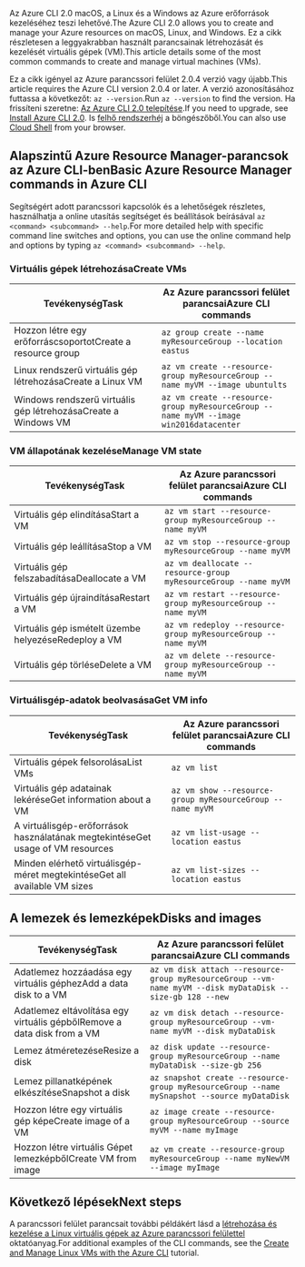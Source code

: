 <span data-ttu-id="e02ac-101">Az Azure CLI 2.0 macOS, a Linux és a Windows az Azure erőforrások kezeléséhez teszi lehetővé.</span><span class="sxs-lookup"><span data-stu-id="e02ac-101">The Azure CLI 2.0 allows you to create and manage your Azure resources on macOS, Linux, and Windows.</span></span> <span data-ttu-id="e02ac-102">Ez a cikk részletesen a leggyakrabban használt parancsainak létrehozását és kezelését virtuális gépek (VM).</span><span class="sxs-lookup"><span data-stu-id="e02ac-102">This article details some of the most common commands to create and manage virtual machines (VMs).</span></span>

<span data-ttu-id="e02ac-103">Ez a cikk igényel az Azure parancssori felület 2.0.4 verzió vagy újabb.</span><span class="sxs-lookup"><span data-stu-id="e02ac-103">This article requires the Azure CLI version 2.0.4 or later.</span></span> <span data-ttu-id="e02ac-104">A verzió azonosításához futtassa a következőt: `az --version`.</span><span class="sxs-lookup"><span data-stu-id="e02ac-104">Run `az --version` to find the version.</span></span> <span data-ttu-id="e02ac-105">Ha frissíteni szeretne: [Az Azure CLI 2.0 telepítése](/cli/azure/install-azure-cli).</span><span class="sxs-lookup"><span data-stu-id="e02ac-105">If you need to upgrade, see [Install Azure CLI 2.0](/cli/azure/install-azure-cli).</span></span> <span data-ttu-id="e02ac-106">Is [felhő rendszerhéj](/azure/cloud-shell/quickstart) a böngészőből.</span><span class="sxs-lookup"><span data-stu-id="e02ac-106">You can also use [Cloud Shell](/azure/cloud-shell/quickstart) from your browser.</span></span>

## <a name="basic-azure-resource-manager-commands-in-azure-cli"></a><span data-ttu-id="e02ac-107">Alapszintű Azure Resource Manager-parancsok az Azure CLI-ben</span><span class="sxs-lookup"><span data-stu-id="e02ac-107">Basic Azure Resource Manager commands in Azure CLI</span></span>
<span data-ttu-id="e02ac-108">Segítségért adott parancssori kapcsolók és a lehetőségek részletes, használhatja a online utasítás segítséget és beállítások beírásával `az <command> <subcommand> --help`.</span><span class="sxs-lookup"><span data-stu-id="e02ac-108">For more detailed help with specific command line switches and options, you can use the online command help and options by typing `az <command> <subcommand> --help`.</span></span>

### <a name="create-vms"></a><span data-ttu-id="e02ac-109">Virtuális gépek létrehozása</span><span class="sxs-lookup"><span data-stu-id="e02ac-109">Create VMs</span></span>
| <span data-ttu-id="e02ac-110">Tevékenység</span><span class="sxs-lookup"><span data-stu-id="e02ac-110">Task</span></span> | <span data-ttu-id="e02ac-111">Az Azure parancssori felület parancsai</span><span class="sxs-lookup"><span data-stu-id="e02ac-111">Azure CLI commands</span></span> |
| --- | --- |
| <span data-ttu-id="e02ac-112">Hozzon létre egy erőforráscsoportot</span><span class="sxs-lookup"><span data-stu-id="e02ac-112">Create a resource group</span></span> | `az group create --name myResourceGroup --location eastus` |
| <span data-ttu-id="e02ac-113">Linux rendszerű virtuális gép létrehozása</span><span class="sxs-lookup"><span data-stu-id="e02ac-113">Create a Linux VM</span></span> | `az vm create --resource-group myResourceGroup --name myVM --image ubuntults` |
| <span data-ttu-id="e02ac-114">Windows rendszerű virtuális gép létrehozása</span><span class="sxs-lookup"><span data-stu-id="e02ac-114">Create a Windows VM</span></span> | `az vm create --resource-group myResourceGroup --name myVM --image win2016datacenter` |

### <a name="manage-vm-state"></a><span data-ttu-id="e02ac-115">VM állapotának kezelése</span><span class="sxs-lookup"><span data-stu-id="e02ac-115">Manage VM state</span></span>
| <span data-ttu-id="e02ac-116">Tevékenység</span><span class="sxs-lookup"><span data-stu-id="e02ac-116">Task</span></span> | <span data-ttu-id="e02ac-117">Az Azure parancssori felület parancsai</span><span class="sxs-lookup"><span data-stu-id="e02ac-117">Azure CLI commands</span></span> |
| --- | --- |
| <span data-ttu-id="e02ac-118">Virtuális gép elindítása</span><span class="sxs-lookup"><span data-stu-id="e02ac-118">Start a VM</span></span> | `az vm start --resource-group myResourceGroup --name myVM` |
| <span data-ttu-id="e02ac-119">Virtuális gép leállítása</span><span class="sxs-lookup"><span data-stu-id="e02ac-119">Stop a VM</span></span> | `az vm stop --resource-group myResourceGroup --name myVM` |
| <span data-ttu-id="e02ac-120">Virtuális gép felszabadítása</span><span class="sxs-lookup"><span data-stu-id="e02ac-120">Deallocate a VM</span></span> | `az vm deallocate --resource-group myResourceGroup --name myVM` |
| <span data-ttu-id="e02ac-121">Virtuális gép újraindítása</span><span class="sxs-lookup"><span data-stu-id="e02ac-121">Restart a VM</span></span> | `az vm restart --resource-group myResourceGroup --name myVM` |
| <span data-ttu-id="e02ac-122">Virtuális gép ismételt üzembe helyezése</span><span class="sxs-lookup"><span data-stu-id="e02ac-122">Redeploy a VM</span></span> | `az vm redeploy --resource-group myResourceGroup --name myVM` |
| <span data-ttu-id="e02ac-123">Virtuális gép törlése</span><span class="sxs-lookup"><span data-stu-id="e02ac-123">Delete a VM</span></span> | `az vm delete --resource-group myResourceGroup --name myVM` |

### <a name="get-vm-info"></a><span data-ttu-id="e02ac-124">Virtuálisgép-adatok beolvasása</span><span class="sxs-lookup"><span data-stu-id="e02ac-124">Get VM info</span></span>
| <span data-ttu-id="e02ac-125">Tevékenység</span><span class="sxs-lookup"><span data-stu-id="e02ac-125">Task</span></span> | <span data-ttu-id="e02ac-126">Az Azure parancssori felület parancsai</span><span class="sxs-lookup"><span data-stu-id="e02ac-126">Azure CLI commands</span></span> |
| --- | --- |
| <span data-ttu-id="e02ac-127">Virtuális gépek felsorolása</span><span class="sxs-lookup"><span data-stu-id="e02ac-127">List VMs</span></span> | `az vm list` |
| <span data-ttu-id="e02ac-128">Virtuális gép adatainak lekérése</span><span class="sxs-lookup"><span data-stu-id="e02ac-128">Get information about a VM</span></span> | `az vm show --resource-group myResourceGroup --name myVM` |
| <span data-ttu-id="e02ac-129">A virtuálisgép-erőforrások használatának megtekintése</span><span class="sxs-lookup"><span data-stu-id="e02ac-129">Get usage of VM resources</span></span> | `az vm list-usage --location eastus` |
| <span data-ttu-id="e02ac-130">Minden elérhető virtuálisgép-méret megtekintése</span><span class="sxs-lookup"><span data-stu-id="e02ac-130">Get all available VM sizes</span></span> | `az vm list-sizes --location eastus` |

## <a name="disks-and-images"></a><span data-ttu-id="e02ac-131">A lemezek és lemezképek</span><span class="sxs-lookup"><span data-stu-id="e02ac-131">Disks and images</span></span>
| <span data-ttu-id="e02ac-132">Tevékenység</span><span class="sxs-lookup"><span data-stu-id="e02ac-132">Task</span></span> | <span data-ttu-id="e02ac-133">Az Azure parancssori felület parancsai</span><span class="sxs-lookup"><span data-stu-id="e02ac-133">Azure CLI commands</span></span> |
| --- | --- |
| <span data-ttu-id="e02ac-134">Adatlemez hozzáadása egy virtuális géphez</span><span class="sxs-lookup"><span data-stu-id="e02ac-134">Add a data disk to a VM</span></span> | `az vm disk attach --resource-group myResourceGroup --vm-name myVM --disk myDataDisk --size-gb 128 --new ` |
| <span data-ttu-id="e02ac-135">Adatlemez eltávolítása egy virtuális gépből</span><span class="sxs-lookup"><span data-stu-id="e02ac-135">Remove a data disk from a VM</span></span> | `az vm disk detach --resource-group myResourceGroup --vm-name myVM --disk myDataDisk` |
| <span data-ttu-id="e02ac-136">Lemez átméretezése</span><span class="sxs-lookup"><span data-stu-id="e02ac-136">Resize a disk</span></span> | `az disk update --resource-group myResourceGroup --name myDataDisk --size-gb 256` |
| <span data-ttu-id="e02ac-137">Lemez pillanatképének elkészítése</span><span class="sxs-lookup"><span data-stu-id="e02ac-137">Snapshot a disk</span></span> | `az snapshot create --resource-group myResourceGroup --name mySnapshot --source myDataDisk` |
| <span data-ttu-id="e02ac-138">Hozzon létre egy virtuális gép képe</span><span class="sxs-lookup"><span data-stu-id="e02ac-138">Create image of a VM</span></span> | `az image create --resource-group myResourceGroup --source myVM --name myImage` |
| <span data-ttu-id="e02ac-139">Hozzon létre virtuális Gépet lemezképből</span><span class="sxs-lookup"><span data-stu-id="e02ac-139">Create VM from image</span></span> | `az vm create --resource-group myResourceGroup --name myNewVM --image myImage` |


## <a name="next-steps"></a><span data-ttu-id="e02ac-140">Következő lépések</span><span class="sxs-lookup"><span data-stu-id="e02ac-140">Next steps</span></span>
<span data-ttu-id="e02ac-141">A parancssori felület parancsait további példákért lásd a [létrehozása és kezelése a Linux virtuális gépek az Azure parancssori felülettel](../articles/virtual-machines/linux/tutorial-manage-vm.md) oktatóanyag.</span><span class="sxs-lookup"><span data-stu-id="e02ac-141">For additional examples of the CLI commands, see the [Create and Manage Linux VMs with the Azure CLI](../articles/virtual-machines/linux/tutorial-manage-vm.md) tutorial.</span></span>

